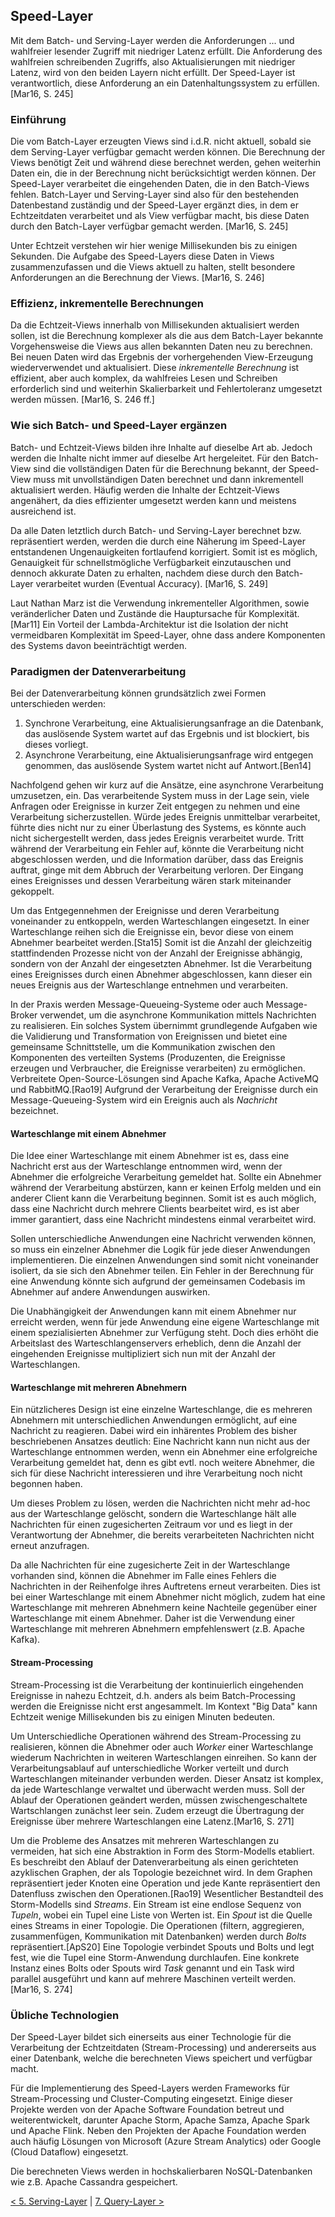 ## Speed-Layer
Mit dem Batch- und Serving-Layer werden die Anforderungen ... und wahlfreier lesender Zugriff mit niedriger Latenz erfüllt. Die Anforderung des wahlfreien schreibenden Zugriffs, also Aktualisierungen mit niedriger Latenz, wird von den beiden Layern nicht erfüllt. Der Speed-Layer ist verantwortlich, diese Anforderung an ein Datenhaltungssystem zu erfüllen. [Mar16, S. 245]

### Einführung
Die vom Batch-Layer erzeugten Views sind i.d.R. nicht aktuell, sobald sie dem Serving-Layer verfügbar gemacht werden können. Die Berechnung der Views benötigt Zeit und während diese berechnet werden, gehen weiterhin Daten ein, die in der Berechnung nicht berücksichtigt werden können. Der Speed-Layer verarbeitet die eingehenden Daten, die in den Batch-Views fehlen. Batch-Layer und Serving-Layer sind also für den bestehenden Datenbestand zuständig und der Speed-Layer ergänzt dies, in dem er Echtzeitdaten verarbeitet und als View verfügbar macht, bis diese Daten durch den Batch-Layer verfügbar gemacht werden. [Mar16, S. 245]

Unter Echtzeit verstehen wir hier wenige Millisekunden bis zu einigen Sekunden. Die Aufgabe des Speed-Layers diese Daten in Views zusammenzufassen und die Views aktuell zu halten, stellt besondere Anforderungen an die Berechnung der Views. [Mar16, S. 246]

### Effizienz, inkrementelle Berechnungen
Da die Echtzeit-Views innerhalb von Millisekunden aktualisiert werden sollen, ist die Berechnung komplexer als die aus dem Batch-Layer bekannte Vorgehensweise die Views aus allen bekannten Daten neu zu berechnen.
Bei neuen Daten wird das Ergebnis der vorhergehenden View-Erzeugung wiederverwendet und aktualisiert. Diese _inkrementelle Berechnung_ ist effizient, aber auch komplex, da wahlfreies Lesen und Schreiben erforderlich sind und weiterhin Skalierbarkeit und Fehlertoleranz umgesetzt werden müssen. [Mar16, S. 246 ff.]

### Wie sich Batch- und Speed-Layer ergänzen
Batch- und Echtzeit-Views bilden ihre Inhalte auf dieselbe Art ab. Jedoch werden die Inhalte nicht immer auf dieselbe Art hergeleitet. Für den Batch-View sind die vollständigen Daten für die Berechnung bekannt, der Speed-View muss mit unvollständigen Daten berechnet und dann inkrementell aktualisiert werden. Häufig werden die Inhalte der Echtzeit-Views angenähert, da dies effizienter umgesetzt werden kann und meistens ausreichend ist.

Da alle Daten letztlich durch Batch- und Serving-Layer berechnet bzw. repräsentiert werden, werden die durch eine Näherung im Speed-Layer entstandenen Ungenauigkeiten fortlaufend korrigiert. Somit ist es möglich, Genauigkeit für schnellstmögliche Verfügbarkeit einzutauschen und dennoch akkurate Daten zu erhalten, nachdem diese durch den Batch-Layer verarbeitet wurden (Eventual Accuracy). [Mar16, S. 249]

Laut Nathan Marz ist die Verwendung inkrementeller Algorithmen, sowie veränderlicher Daten und Zustände die Hauptursache für Komplexität. [Mar11] Ein Vorteil der Lambda-Architektur ist die Isolation der nicht vermeidbaren Komplexität im Speed-Layer, ohne dass andere Komponenten des Systems davon beeinträchtigt werden.

### Paradigmen der Datenverarbeitung
Bei der Datenverarbeitung können grundsätzlich zwei Formen unterschieden werden:

1. Synchrone Verarbeitung, eine Aktualisierungsanfrage an die Datenbank, das auslösende System wartet auf das Ergebnis und ist blockiert, bis dieses vorliegt.
2. Asynchrone Verarbeitung, eine Aktualisierungsanfrage wird entgegen genommen, das auslösende System wartet nicht auf Antwort.[Ben14]

Nachfolgend gehen wir kurz auf die Ansätze, eine asynchrone Verarbeitung umzusetzen, ein. Das verarbeitende System muss in der Lage sein, viele Anfragen oder Ereignisse in kurzer Zeit entgegen zu nehmen und eine Verarbeitung sicherzustellen. Würde jedes Ereignis unmittelbar verarbeitet, führte dies nicht nur zu einer Überlastung des Systems, es könnte auch nicht sichergestellt werden, dass jedes Ereignis verarbeitet wurde. Tritt während der Verarbeitung ein Fehler auf, könnte die Verarbeitung nicht abgeschlossen werden, und die Information darüber, dass das Ereignis auftrat, ginge mit dem Abbruch der Verarbeitung verloren. Der Eingang eines Ereignisses und dessen Verarbeitung wären stark miteinander gekoppelt.

Um das Entgegennehmen der Ereignisse und deren Verarbeitung voneinander zu entkoppeln, werden Warteschlangen eingesetzt. In einer Warteschlange reihen sich die Ereignisse ein, bevor diese von einem Abnehmer bearbeitet werden.[Sta15] Somit ist die Anzahl der gleichzeitig stattfindenden Prozesse nicht von der Anzahl der Ereignisse abhängig, sondern von der Anzahl der eingesetzten Abnehmer. Ist die Verarbeitung eines Ereignisses durch einen Abnehmer abgeschlossen, kann dieser ein neues Ereignis aus der Warteschlange entnehmen und verarbeiten.

In der Praxis werden Message-Queueing-Systeme oder auch Message-Broker verwendet, um die asynchrone Kommunikation mittels Nachrichten zu realisieren. Ein solches System übernimmt grundlegende Aufgaben wie die Validierung und Transformation von Ereignissen und bietet eine gemeinsame Schnittstelle, um die Kommunikation zwischen den Komponenten des verteilten Systems (Produzenten, die Ereignisse erzeugen und Verbraucher, die Ereignisse verarbeiten) zu ermöglichen. Verbreitete Open-Source-Lösungen sind Apache Kafka, Apache ActiveMQ und RabbitMQ.[Rao19]
Aufgrund der Verarbeitung der Ereignisse durch ein Message-Queueing-System wird ein Ereignis auch als _Nachricht_ bezeichnet.

#### Warteschlange mit einem Abnehmer
Die Idee einer Warteschlange mit einem Abnehmer ist es, dass eine Nachricht erst aus der Warteschlange entnommen wird, wenn der Abnehmer die erfolgreiche Verarbeitung gemeldet hat. Sollte ein Abnehmer während der Verarbeitung abstürzen, kann er keinen Erfolg melden und ein anderer Client kann die Verarbeitung beginnen. Somit ist es auch möglich, dass eine Nachricht durch mehrere Clients bearbeitet wird, es ist aber immer garantiert, dass eine Nachricht mindestens einmal verarbeitet wird.

Sollen unterschiedliche Anwendungen eine Nachricht verwenden können, so muss ein einzelner Abnehmer die Logik für jede dieser Anwendungen implementieren. Die einzelnen Anwendungen sind somit nicht voneinander isoliert, da sie sich den Abnehmer teilen. Ein Fehler in der Berechnung für eine Anwendung könnte sich aufgrund der gemeinsamen Codebasis im Abnehmer auf andere Anwendungen auswirken.

Die Unabhängigkeit der Anwendungen kann mit einem Abnehmer nur erreicht werden, wenn für jede Anwendung eine eigene Warteschlange mit einem spezialisierten Abnehmer zur Verfügung steht. Doch dies erhöht die Arbeitslast des Warteschlangenservers erheblich, denn die Anzahl der eingehenden Ereignisse multipliziert sich nun mit der Anzahl der Warteschlangen.

#### Warteschlange mit mehreren Abnehmern
Ein nützlicheres Design ist eine einzelne Warteschlange, die es mehreren Abnehmern mit unterschiedlichen Anwendungen ermöglicht, auf eine Nachricht zu reagieren. Dabei wird ein inhärentes Problem des bisher beschriebenen Ansatzes deutlich: Eine Nachricht kann nun nicht aus der Warteschlange entnommen werden, wenn ein Abnehmer eine erfolgreiche Verarbeitung gemeldet hat, denn es gibt evtl. noch weitere Abnehmer, die sich für diese Nachricht interessieren und ihre Verarbeitung noch nicht begonnen haben.

Um dieses Problem zu lösen, werden die Nachrichten nicht mehr ad-hoc aus der Warteschlange gelöscht, sondern die Warteschlange hält alle Nachrichten für einen zugesicherten Zeitraum vor und es liegt in der Verantwortung der Abnehmer, die bereits verarbeiteten Nachrichten nicht erneut anzufragen.

Da alle Nachrichten für eine zugesicherte Zeit in der Warteschlange vorhanden sind, können die Abnehmer im Falle eines Fehlers die Nachrichten in der Reihenfolge ihres Auftretens erneut verarbeiten. Dies ist bei einer Warteschlange mit einem Abnehmer nicht möglich, zudem hat eine Warteschlange mit mehreren Abnehmern keine Nachteile gegenüber einer Warteschlange mit einem Abnehmer. Daher ist die Verwendung einer Warteschlange mit mehreren Abnehmern empfehlenswert (z.B. Apache Kafka).

#### Stream-Processing
Stream-Processing ist die Verarbeitung der kontinuierlich eingehenden Ereignisse in nahezu Echtzeit, d.h. anders als beim Batch-Processing werden die Ereignisse nicht erst angesammelt. Im Kontext "Big Data" kann Echtzeit wenige Millisekunden bis zu einigen Minuten bedeuten.

Um Unterschiedliche Operationen während des Stream-Processing zu realisieren, können die Abnehmer oder auch _Worker_ einer Warteschlange wiederum Nachrichten in weiteren Warteschlangen einreihen. So kann der Verarbeitungsablauf auf unterschiedliche Worker verteilt und durch Warteschlangen miteinander verbunden werden. Dieser Ansatz ist komplex, da jede Warteschlange verwaltet und überwacht werden muss. Soll der Ablauf der Operationen geändert werden, müssen zwischengeschaltete Wartschlangen zunächst leer sein. Zudem erzeugt die Übertragung der Ereignisse über mehrere Warteschlangen eine Latenz.[Mar16, S. 271]

Um die Probleme des Ansatzes mit mehreren Warteschlangen zu vermeiden, hat sich eine Abstraktion in Form des Storm-Modells etabliert. Es beschreibt den Ablauf der Datenverarbeitung als einen gerichteten azyklischen Graphen, der als Topologie bezeichnet wird. In dem Graphen repräsentiert jeder Knoten eine Operation und jede Kante repräsentiert den Datenfluss zwischen den Operationen.[Rao19] Wesentlicher Bestandteil des Storm-Modells sind _Streams_. Ein Stream ist eine endlose Sequenz von _Tupeln_, wobei ein Tupel eine Liste von Werten ist. Ein _Spout_ ist die Quelle eines Streams in einer Topologie. Die Operationen (filtern, aggregieren, zusammenfügen, Kommunikation mit Datenbanken) werden durch _Bolts_ repräsentiert.[ApS20] Eine Topologie verbindet Spouts und Bolts und legt fest, wie die Tupel eine Storm-Anwendung durchlaufen. Eine konkrete Instanz eines Bolts oder Spouts wird _Task_ genannt und ein Task wird parallel ausgeführt und kann auf mehrere Maschinen verteilt werden.[Mar16, S. 274]

### Übliche Technologien
Der Speed-Layer bildet sich einerseits aus einer Technologie für die Verarbeitung der Echtzeitdaten (Stream-Processing) und andererseits aus einer Datenbank, welche die berechneten Views speichert und verfügbar macht.

Für die Implementierung des Speed-Layers werden Frameworks für Stream-Processing und Cluster-Computing eingesetzt. Einige dieser Projekte werden von der Apache Software Foundation betreut und weiterentwickelt, darunter Apache Storm, Apache Samza, Apache Spark und Apache Flink. Neben den Projekten der Apache Foundation werden auch häufig Lösungen von Microsoft (Azure Stream Analytics) oder Google (Cloud Dataflow) eingesetzt.

Die berechneten Views werden in hochskalierbaren NoSQL-Datenbanken wie z.B. Apache Cassandra gespeichert.

[< 5. Serving-Layer](5_Serving_Layer.md) | [7. Query-Layer >](7_Query_Layer.md)